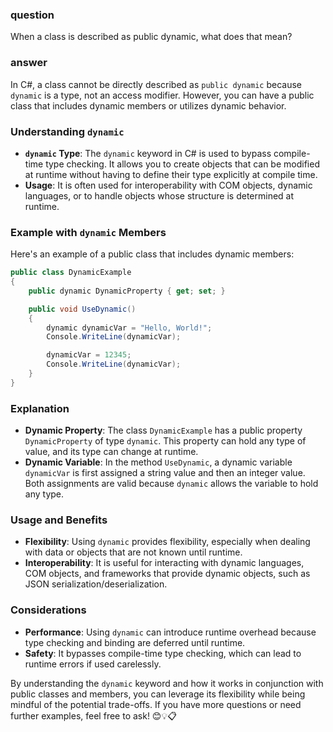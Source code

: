 ### question
When a class is described as public dynamic, what does that mean?

### answer
In C#, a class cannot be directly described as `public dynamic` because `dynamic` is a type, not an access modifier. However, you can have a public class that includes dynamic members or utilizes dynamic behavior.

### Understanding `dynamic`

- **`dynamic` Type**: The `dynamic` keyword in C# is used to bypass compile-time type checking. It allows you to create objects that can be modified at runtime without having to define their type explicitly at compile time.
- **Usage**: It is often used for interoperability with COM objects, dynamic languages, or to handle objects whose structure is determined at runtime.

### Example with `dynamic` Members

Here's an example of a public class that includes dynamic members:

```csharp
public class DynamicExample
{
    public dynamic DynamicProperty { get; set; }

    public void UseDynamic()
    {
        dynamic dynamicVar = "Hello, World!";
        Console.WriteLine(dynamicVar);

        dynamicVar = 12345;
        Console.WriteLine(dynamicVar);
    }
}
```

### Explanation

- **Dynamic Property**: The class `DynamicExample` has a public property `DynamicProperty` of type `dynamic`. This property can hold any type of value, and its type can change at runtime.
- **Dynamic Variable**: In the method `UseDynamic`, a dynamic variable `dynamicVar` is first assigned a string value and then an integer value. Both assignments are valid because `dynamic` allows the variable to hold any type.

### Usage and Benefits

- **Flexibility**: Using `dynamic` provides flexibility, especially when dealing with data or objects that are not known until runtime.
- **Interoperability**: It is useful for interacting with dynamic languages, COM objects, and frameworks that provide dynamic objects, such as JSON serialization/deserialization.

### Considerations

- **Performance**: Using `dynamic` can introduce runtime overhead because type checking and binding are deferred until runtime.
- **Safety**: It bypasses compile-time type checking, which can lead to runtime errors if used carelessly.

By understanding the `dynamic` keyword and how it works in conjunction with public classes and members, you can leverage its flexibility while being mindful of the potential trade-offs. If you have more questions or need further examples, feel free to ask! 😊💡📋